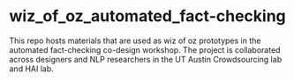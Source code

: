# wiz_of_oz_automated_fact-checking

This repo hosts materials that are used as wiz of oz prototypes in the automated fact-checking co-design workshop. 
The project is collaborated across designers and NLP researchers in the UT Austin Crowdsourcing lab and HAI lab.
